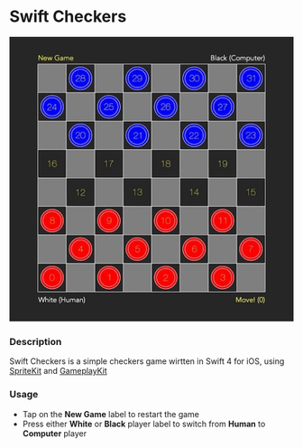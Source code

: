 # Swift Checkers

![screenshot|512x512](screenshot.jpg )

### Description
Swift Checkers is a simple checkers game wirtten in Swift 4 for iOS, using [SpriteKit](https://developer.apple.com/spritekit/) and [GameplayKit](https://developer.apple.com/documentation/gameplaykit)

### Usage
* Tap on the **New Game** label to restart the game
* Press either **White** or **Black** player label to switch from **Human** to **Computer** player



